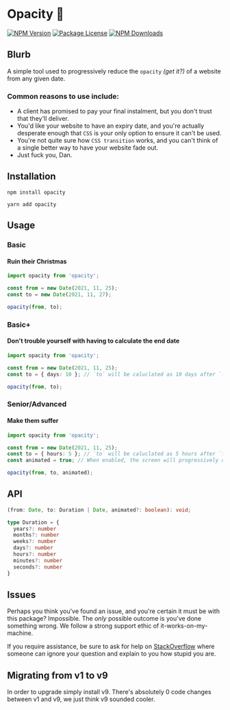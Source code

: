 # Opacity 🔎

<p>
<a href="https://www.npmjs.com/opacity"><img src="https://img.shields.io/npm/v/opacity.svg" alt="NPM Version" /></a>
<a href="https://www.npmjs.com/opacity"><img src="https://img.shields.io/npm/l/opacity.svg" alt="Package License" /></a>
<a href="https://www.npmjs.com/opacity"><img src="https://img.shields.io/npm/dm/opacity.svg" alt="NPM Downloads" /></a>
</p>

## Blurb

A simple tool used to progressively reduce the `opacity` _(get it?)_ of a website from any given date. 

### Common reasons to use include:
* A client has promised to pay your final instalment, but you don't trust that they'll deliver.
* You'd like your website to have an expiry date, and you're actually desperate enough that `CSS` is your only option to ensure it can't be used.
* You're not quite sure how `CSS transition` works, and you can't think of a single better way to have your website fade out.
* Just fuck you, Dan.

## Installation

```shell
npm install opacity
```
```shell
yarn add opacity
```

## Usage

### Basic
#### Ruin their Christmas

```typescript
import opacity from 'opacity';

const from = new Date(2021, 11, 25);
const to = new Date(2021, 11, 27);

opacity(from, to);
```

### Basic+
#### Don't trouble yourself with having to calculate the end date

```typescript
import opacity from 'opacity';

const from = new Date(2021, 11, 25);
const to = { days: 10 }; // `to` will be caluclated as 10 days after `from`

opacity(from, to);
```

### Senior/Advanced
#### Make them suffer

```typescript
import opacity from 'opacity';

const from = new Date(2021, 11, 25);
const to = { hours: 5 }; // `to` will be caluclated as 5 hours after `from`
const animated = true; // When enabled, the screen will progressively dissapear in front of their eyes

opacity(from, to, animated);
```

## API

```typescript
(from: Date, to: Duration | Date, animated?: boolean): void;

type Duration = {
  years?: number
  months?: number
  weeks?: number
  days?: number
  hours?: number
  minutes?: number
  seconds?: number
}
```


## Issues
Perhaps you think you've found an issue, and you're certain it must be with this package? Impossible. The _only_ possible outcome is you've done something wrong. We follow a strong support ethic of it-works-on-my-machine. 

If you require assistance, be sure to ask for help on [StackOverflow](https://stackoverflow.com/) where someone can ignore your question and explain to you how stupid you are. 

## Migrating from v1 to v9
In order to upgrade simply install v9. There's absolutely 0 code changes between v1 and v9, we just think v9 sounded cooler.
